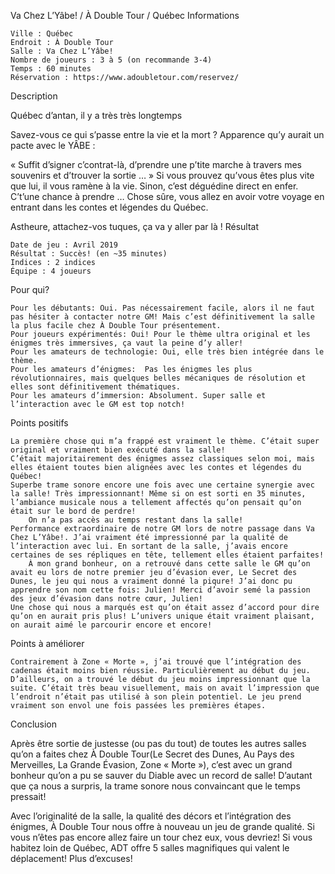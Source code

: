 
Va Chez L’Yâbe! / À Double Tour / Québec
Informations

    Ville : Québec
    Endroit : À Double Tour
    Salle : Va Chez L’Yâbe!
    Nombre de joueurs : 3 à 5 (on recommande 3-4)
    Temps : 60 minutes
    Réservation : https://www.adoubletour.com/reservez/

 
Description

Québec d’antan, il y a très très longtemps

Savez-vous ce qui s’passe entre la vie et la mort ?
Apparence qu’y aurait un pacte avec le YÂBE :

« Suffit d’signer c’contrat-là, d’prendre une p’tite marche à travers mes souvenirs et d’trouver la sortie … »
Si vous prouvez qu’vous êtes plus vite que lui, il vous ramène à la vie.
Sinon, c’est déguédine direct en enfer.
C’t’une chance à prendre …
Chose sûre, vous allez en avoir votre voyage en entrant dans les contes et légendes du Québec.

Astheure, attachez-vos tuques, ça va y aller par là !
Résultat

    Date de jeu : Avril 2019
    Résultat : Succès! (en ~35 minutes)
    Indices : 2 indices
    Équipe : 4 joueurs

Pour qui?

    Pour les débutants: Oui. Pas nécessairement facile, alors il ne faut pas hésiter à contacter notre GM! Mais c’est définitivement la salle la plus facile chez À Double Tour présentement.
    Pour joueurs expérimentés: Oui! Pour le thème ultra original et les énigmes très immersives, ça vaut la peine d’y aller!
    Pour les amateurs de technologie: Oui, elle très bien intégrée dans le thème.
    Pour les amateurs d’énigmes:  Pas les énigmes les plus révolutionnaires, mais quelques belles mécaniques de résolution et elles sont définitivement thématiques.
    Pour les amateurs d’immersion: Absolument. Super salle et l’interaction avec le GM est top notch!

 Points positifs

    La première chose qui m’a frappé est vraiment le thème. C’était super original et vraiment bien exécuté dans la salle!
    C’était majoritairement des énigmes assez classiques selon moi, mais elles étaient toutes bien alignées avec les contes et légendes du Québec!
    Superbe trame sonore encore une fois avec une certaine synergie avec la salle! Très impressionnant! Même si on est sorti en 35 minutes, l’ambiance musicale nous a tellement affectés qu’on pensait qu’on était sur le bord de perdre!
        On n’a pas accès au temps restant dans la salle!
    Performance extraordinaire de notre GM lors de notre passage dans Va Chez L’Yâbe!. J’ai vraiment été impressionné par la qualité de l’interaction avec lui. En sortant de la salle, j’avais encore certaines de ses répliques en tête, tellement elles étaient parfaites!
        À mon grand bonheur, on a retrouvé dans cette salle le GM qu’on avait eu lors de notre premier jeu d’évasion ever, Le Secret des Dunes, le jeu qui nous a vraiment donné la piqure! J’ai donc pu apprendre son nom cette fois: Julien! Merci d’avoir semé la passion des jeux d’évasion dans notre cœur, Julien!
    Une chose qui nous a marqués est qu’on était assez d’accord pour dire qu’on en aurait pris plus! L’univers unique était vraiment plaisant, on aurait aimé le parcourir encore et encore!

Points à améliorer

    Contrairement à Zone « Morte », j’ai trouvé que l’intégration des cadenas était moins bien réussie. Particulièrement au début du jeu.
    D’ailleurs, on a trouvé le début du jeu moins impressionnant que la suite. C’était très beau visuellement, mais on avait l’impression que l’endroit n’était pas utilisé à son plein potentiel. Le jeu prend vraiment son envol une fois passées les premières étapes.

Conclusion

Après être sortie de justesse (ou pas du tout) de toutes les autres salles qu’on a faites chez À Double Tour(Le Secret des Dunes, Au Pays des Merveilles, La Grande Évasion, Zone « Morte »), c’est avec un grand bonheur qu’on a pu se sauver du Diable avec un record de salle! D’autant que ça nous a surpris, la trame sonore nous convaincant que le temps pressait!

Avec l’originalité de la salle, la qualité des décors et l’intégration des énigmes, À Double Tour nous offre à nouveau un jeu de grande qualité. Si vous n’êtes pas encore allez faire un tour chez eux, vous devriez! Si vous habitez loin de Québec, ADT offre 5 salles magnifiques qui valent le déplacement! Plus d’excuses!
